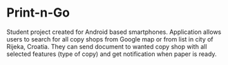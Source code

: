 # Print-n-Go
Student project created for Android based smartphones. 
Application allows users to search for all copy shops from Google map or from list in city of Rijeka, Croatia. They can send document to wanted copy shop with all selected features (type of copy) and get notification when paper is ready.


